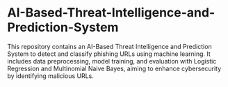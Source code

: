 # AI-Based-Threat-Intelligence-and-Prediction-System
This repository contains an AI-Based Threat Intelligence and Prediction System to detect and classify phishing URLs using machine learning. It includes data preprocessing, model training, and evaluation with Logistic Regression and Multinomial Naive Bayes, aiming to enhance cybersecurity by identifying malicious URLs.


